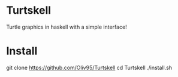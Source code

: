 # Turtskell
Turtle graphics in haskell with a simple interface!

# Install
git clone https://github.com/Oliv95/Turtskell
cd Turtskell
./install.sh
